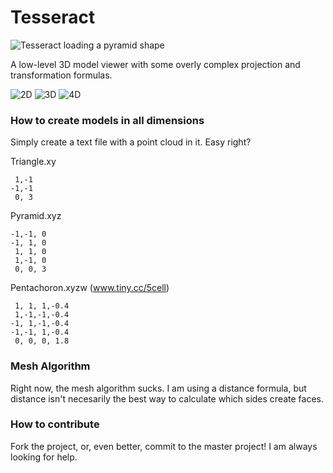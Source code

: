 # Tesseract
![Tesseract loading a pyramid shape](http://i.imgur.com/T0SliZZ.png)

A low-level 3D model viewer with some overly complex projection and transformation formulas.

![2D](https://img.shields.io/badge/2D%20Models-Unimplemented-red.svg)
![3D](https://img.shields.io/badge/3D%20Models-Implemented-green.svg)
![4D](https://img.shields.io/badge/4D%20Models-Unimplemented-red.svg)

### How to create models in all dimensions

Simply create a text file with a point cloud in it. Easy right?

Triangle.xy
```
 1,-1
-1,-1
 0, 3
```

Pyramid.xyz
```
-1,-1, 0
-1, 1, 0
 1, 1, 0
 1,-1, 0
 0, 0, 3
```

Pentachoron.xyzw (www.tiny.cc/5cell)
```
 1, 1, 1,-0.4
 1,-1,-1,-0.4
-1, 1,-1,-0.4
-1,-1, 1,-0.4
 0, 0, 0, 1.8
```

### Mesh Algorithm

Right now, the mesh algorithm sucks. I am using a distance formula, but distance isn't necesarily the best way to calculate which sides create faces.

### How to contribute
Fork the project, or, even better, commit to the master project! I am always looking for help.
